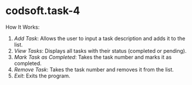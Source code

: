 # codsoft.task-4
How It Works:
1. *Add Task*: Allows the user to input a task description and adds it to the list.
2. *View Tasks*: Displays all tasks with their status (completed or pending).
3. *Mark Task as Completed*: Takes the task number and marks it as completed.
4. *Remove Task*: Takes the task number and removes it from the list.
5. *Exit*: Exits the program.
